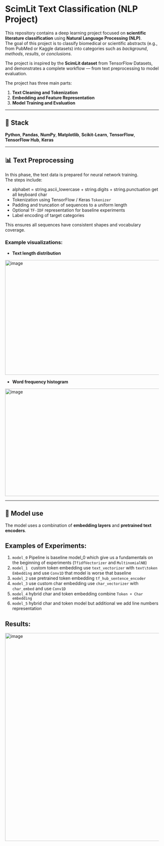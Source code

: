 # ScimLit Text Classification (NLP Project)

This repository contains a deep learning project focused on **scientific literature classification** using **Natural Language Processing (NLP)**.  
The goal of this project is to classify biomedical or scientific abstracts (e.g., from PubMed or Kaggle datasets) into categories such as *background*, *methods*, *results*, or *conclusions*.

The project is inspired by the **ScimLit dataset** from TensorFlow Datasets, and demonstrates a complete workflow — from text preprocessing to model evaluation.

The project has three main parts:

1. **Text Cleaning and Tokenization**  
2. **Embedding and Feature Representation**  
3. **Model Training and Evaluation**

---

## 🧩 Stack

**Python**, **Pandas**, **NumPy**, **Matplotlib**, **Scikit-Learn**, **TensorFlow**, **TensorFlow Hub**, **Keras**

---

## 📊 Text Preprocessing

In this phase, the text data is prepared for neural network training.  
The steps include:

- alphabet = string.ascii_lowercase + string.digits + string.punctuation get all keyboard char   
- Tokenization using TensorFlow / Keras `Tokenizer`  
- Padding and truncation of sequences to a uniform length  
- Optional `TF-IDF` representation for baseline experiments  
- Label encoding of target categories  

This ensures all sequences have consistent shapes and vocabulary coverage.

### Example visualizations:

- **Text length distribution**
<img width="621" height="376" alt="image" src="https://github.com/user-attachments/assets/c92da00d-fcf0-45d3-95bf-c5108d36bc84" />

- **Word frequency histogram**
<img width="575" height="352" alt="image" src="https://github.com/user-attachments/assets/f38c2d6a-3513-4d35-bf69-98a51cc645fc" />


---

## 🧠 Model use

The model uses a combination of **embedding layers** and **pretrained text encoders**.

## Examples of Experiments: 
1. `model_0` Pipeline is baseline model_0 which give us a fundamentals on the beginning of experiments (`TfidfVectorizer` and `MultinomialNB`)
2. `model_1 ` custom token embedding use `text_vectorizer` with `text\token Embedding` and use `Conv1D` that model is worse that baseline
3. `model_2` use pretrained token embedding `tf_hub_sentence_encoder` 
4. `model_3` use custom char embedding use `char_vectorizer` with `char_embed` and use `Conv1D`
5. `model_4` hybrid char and token embedding combine `Token + Char embedding`
6. `model_5` hybrid char and token model but additional we add line numbers representation 


## Results: 
<img width="795" height="681" alt="image" src="https://github.com/user-attachments/assets/2a7180f7-a2e3-437a-8aee-50057948c0e2" />

